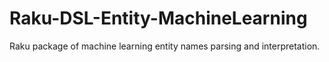 # Raku-DSL-Entity-MachineLearning
Raku package of machine learning entity names parsing and interpretation.
